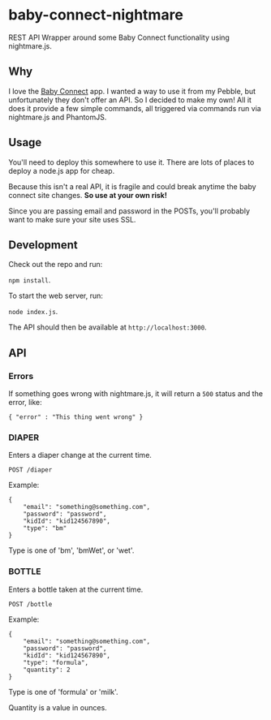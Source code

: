 # baby-connect-nightmare

REST API Wrapper around some Baby Connect functionality using nightmare.js.

## Why

I love the [Baby Connect](https://www.baby-connect.com) app. I wanted a 
way to use it from my Pebble, but unfortunately they don't offer an API. 
So I decided to make my own! All it does it provide a few simple commands, 
all triggered via commands run via nightmare.js and PhantomJS. 

## Usage

You'll need to deploy this somewhere to use it. There are lots of 
places to deploy a node.js app for cheap.

Because this isn't a real API, it is fragile and could break anytime the 
baby connect site changes. **So use at your own risk!**

Since you are passing email and password in the POSTs, you'll probably want
to make sure your site uses SSL.

## Development

Check out the repo and run:
 
`npm install`. 

To start the web server, run: 

`node index.js`.

The API should then be available at `http://localhost:3000`.

## API

### Errors

If something goes wrong with nightmare.js, it will return a `500` status and the error, like:

`{ "error" : "This thing went wrong" }`

### DIAPER

Enters a diaper change at the current time.

`POST /diaper`

Example:
```
{
	"email": "something@something.com",
	"password": "password",
	"kidId": "kid124567890",
	"type": "bm"
}
```

Type is one of 'bm', 'bmWet', or 'wet'.


### BOTTLE

Enters a bottle taken at the current time.

`POST /bottle`

Example:
```
{
	"email": "something@something.com",
	"password": "password",
	"kidId": "kid124567890",
	"type": "formula",
	"quantity": 2
}
```

Type is one of 'formula' or 'milk'.

Quantity is a value in ounces.